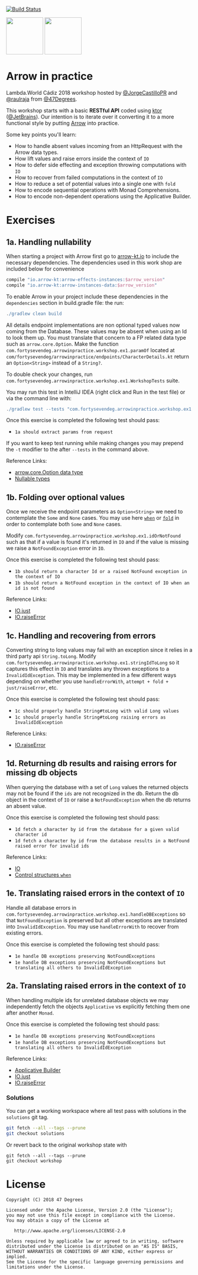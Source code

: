 [![Build Status](https://travis-ci.org/47deg/ArrowInPractice.svg?branch=master)](https://travis-ci.org/47deg/ArrowInPractice)

<img height="100" src="https://avatars2.githubusercontent.com/u/29458023?v=4&amp;s=200" width="100"> <img height="100" src="https://avatars1.githubusercontent.com/u/479857?s=200&v=4" with="100">

# Arrow in practice

Lambda.World Cádiz 2018 workshop hosted by [@JorgeCastilloPR](https://twitter.com/JorgeCastilloPR) and [@raulraja](https://twitter.com/raulraja) from [@47Degrees](https://www.47deg.com/).

This workshop starts with a basic **RESTful API** coded using [ktor](https://ktor.io/) ([@JetBrains](https://www.jetbrains.com/)). Our intention is to iterate over it converting it to a more functional style by putting [Arrow](https://arrow-kt.io/) into practice.

Some key points you'll learn:
* How to handle absent values incoming from an HttpRequest with the Arrow data types.
* How lift values and raise errors inside the context of `IO`
* How to defer side effecting and exception throwing computations with `IO`
* How to recover from failed computations in the context of `IO`
* How to reduce a set of potential values into a single one with `fold` 
* How to encode sequential operations with Monad Comprehensions.
* How to encode non-dependent operations using the Applicative Builder.

# Exercises

## 1a. Handling nullability

When starting a project with Arrow first go to [arrow-kt.io](https://arrow-kt.io/docs/#basic-setup) to include the necessary dependencies.
The dependencies used in this work shop are included below for convenience

```groovy
compile "io.arrow-kt:arrow-effects-instances:$arrow_version"
compile "io.arrow-kt:arrow-instances-data:$arrow_version"
```

To enable Arrow in your project include these dependencies in the `dependencies` section in build.gradle file:
the run:

```groovy
./gradlew clean build
```

All details endpoint implementations are non optional typed values now coming from the Database. These values may be absent when using an Id to look them up. You must 
translate that concern to a FP related data type such as `arrow.core.Option`. 
Make the function `com.fortysevendeg.arrowinpractice.workshop.ex1.paramOf` located at
`com/fortysevendeg/arrowinpractice/endpoints/CharacterDetails.kt` return an `Option<String>` instead of a `String?`.

To double check your changes, run `com.fortysevendeg.arrowinpractice.workshop.ex1.WorkshopTests` suite. 

You may run this test in IntelliJ IDEA (right click and Run in the test file) or via the command line with:

```groovy
./gradlew test --tests "com.fortysevendeg.arrowinpractice.workshop.ex1.WorkshopTests"
```

Once this exercise is completed the following test should pass:
* `1a should extract params from request`

If you want to keep test running while making changes you may prepend the `-t` modifier to the after `--tests` in the command above.

Reference Links:
 * [arrow.core.Option data type](https://arrow-kt.io/docs/datatypes/option/)
 * [Nullable types](https://kotlinlang.org/docs/reference/null-safety.html)

## 1b. Folding over optional values

Once we receive the endpoint parameters as `Option<String>` we need to contemplate the `Some` and `None` cases. You may use here [`when`](https://kotlinlang.org/docs/reference/control-flow.html#when-expression) or [`fold`](https://arrow-kt.io/docs/datatypes/option/) in order to contemplate both `Some` and `None` cases.

Modify `com.fortysevendeg.arrowinpractice.workshop.ex1.idOrNotFound` such as that if a value is found it's returned in `IO` and if the value is missing we raise a `NotFoundException` error in `IO`.

Once this exercise is completed the following test should pass:
* `1b should return a character Id or a raised NotFound exception in the context of IO`
* `1b should return a NotFound exception in the context of IO when an id is not found`

Reference Links:

* [IO.just](https://arrow-kt.io/docs/effects/io/#just)
* [IO.raiseError](https://arrow-kt.io/docs/effects/io/#raiseerror)

## 1c. Handling and recovering from errors

Converting string to long values may fail with an exception since it relies in a third party api `String.toLong`. Modify `com.fortysevendeg.arrowinpractice.workshop.ex1.stringIdToLong` so it captures this effect in `IO` and translates any thrown exceptions to a `InvalidIdException`. This may be implemented in a few different ways depending on whether you use `handleErrorWith`, `attempt + fold + just/raiseError`, etc.

Once this exercise is completed the following test should pass:
* `1c should properly handle String#toLong with valid Long values`
* `1c should properly handle String#toLong raising errors as InvalidIdException`

Reference Links:

* [IO.raiseError](https://arrow-kt.io/docs/effects/io/#raiseerror)


## 1d. Returning db results and raising errors for missing db objects

When querying the database with a set of `Long` values the returned objects may not be found if the `ids` are not recognized in the db.
Return the db object in the context of `IO` or raise a `NotFoundException` when the db returns an absent value.

Once this exercise is completed the following test should pass:
* `1d fetch a character by id from the database for a given valid character id`
* `1d fetch a character by id from the database results in a NotFound raised error for invalid ids`

Reference Links:

* [IO](https://arrow-kt.io/docs/effects/io/)
* [Control structures `when`](https://kotlinlang.org/docs/reference/control-flow.html#when-expression)

## 1e. Translating raised errors in the context of `IO`

Handle all database errors in `com.fortysevendeg.arrowinpractice.workshop.ex1.handleDBExceptions` so that `NotFoundException` is preserved but all other exceptions are translated into `InvalidIdException`. You may use `handleErrorWith` to recover from existing errors.

Once this exercise is completed the following test should pass:

* `1e handle DB exceptions preserving NotFoundExceptions`
* `1e handle DB exceptions preserving NotFoundExceptions but translating all others to InvalidIdException`

## 2a. Translating raised errors in the context of `IO`

When handling multiple ids for unrelated database objects we may independently fetch the objects `Applicative` vs explicitly fetching them one after another `Monad`.

Once this exercise is completed the following test should pass:

* `1e handle DB exceptions preserving NotFoundExceptions`
* `1e handle DB exceptions preserving NotFoundExceptions but translating all others to InvalidIdException`

Reference Links:

* [Applicative Builder](https://arrow-kt.io/docs/typeclasses/applicative/#applicative-builder-examples)
* [IO.just](https://arrow-kt.io/docs/effects/io/#just)
* [IO.raiseError](https://arrow-kt.io/docs/effects/io/#raiseerror)

### Solutions

You can get a working workspace where all test pass with solutions in the `solutions` git tag.

```bash
git fetch --all --tags --prune
git checkout solutions
```

Or revert back to the original workshop state with

```aidl
git fetch --all --tags --prune
git checkout workshop
```

# License

    Copyright (C) 2018 47 Degrees

    Licensed under the Apache License, Version 2.0 (the "License");
    you may not use this file except in compliance with the License.
    You may obtain a copy of the License at

       http://www.apache.org/licenses/LICENSE-2.0

    Unless required by applicable law or agreed to in writing, software
    distributed under the License is distributed on an "AS IS" BASIS,
    WITHOUT WARRANTIES OR CONDITIONS OF ANY KIND, either express or implied.
    See the License for the specific language governing permissions and
    limitations under the License.